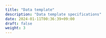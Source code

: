 ```yaml
---
title: "Data template"
description: "Data template specifications"
date: 2024-01-11T00:36:39+09:00
draft: false
weight: 3
---
```

